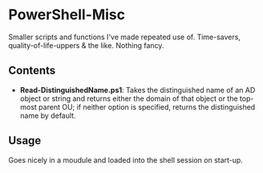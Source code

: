 # PowerShell-Misc

Smaller scripts and functions I've made repeated use of. Time-savers, quality-of-life-uppers & the like. Nothing fancy.

## Contents

- **Read-DistinguishedName.ps1**: Takes the distinguished name of an AD object or string and returns either the domain of that object or the top-most parent OU; if neither option is specified, returns the distinguished name by default. 


## Usage

Goes nicely in a moudule and loaded into the shell session on start-up. 